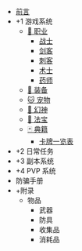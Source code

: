 - [前言](/index)
- +1 游戏系统
    - [🏃‍ 职业](/game/zhiye/index)
        - [战士](/game/zhiye/zs)
        - [剑客](/game/zhiye/jk)
        - [刺客](/game/zhiye/ck)
        - [术士](/game/zhiye/ss)
        - [药师](/game/zhiye/ys)
    - [🔪 装备](/game/zhuangbei/index)
    - [🐱 宠物](/game/chongwu/index)
    - [👰 幻神](/game/huanshen/index)
    - [🔖 法宝](/game/fabao/index)
    - [🃏 典籍](/game/dianji/index)
        - [卡牌一览表](/game/dianji/list)
- +2 日常任务
- +3 副本系统
- +4 PVP 系统
- 防骗手册
- +附录
    - 物品
        - 武器
        - 防具
        - 收集品
        - 消耗品

